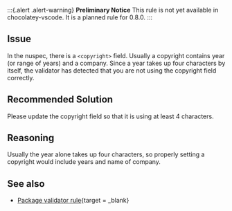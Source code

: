 ﻿---
Title: Copyright Character Count Minimum
Description:
Category: Requirements
---

:::{.alert .alert-warning}
**Preliminary Notice**
This rule is not yet available in chocolatey-vscode.
It is a planned rule for 0.8.0.
:::

## Issue

In the nuspec, there is a `<copyright>` field. Usually a copyright contains year (or range of years) and a company. Since a year takes up four characters by itself, the validator has detected that you are not using the copyright field correctly.

## Recommended Solution

Please update the copyright field so that it is using at least 4 characters.

## Reasoning

Usually the year alone takes up four characters, so properly setting a copyright would include years and name of company.

## See also

- [Package validator rule](https://github.com/chocolatey/package-validator/wiki/CopyrightCharacterCountMinimum){target = _blank}
